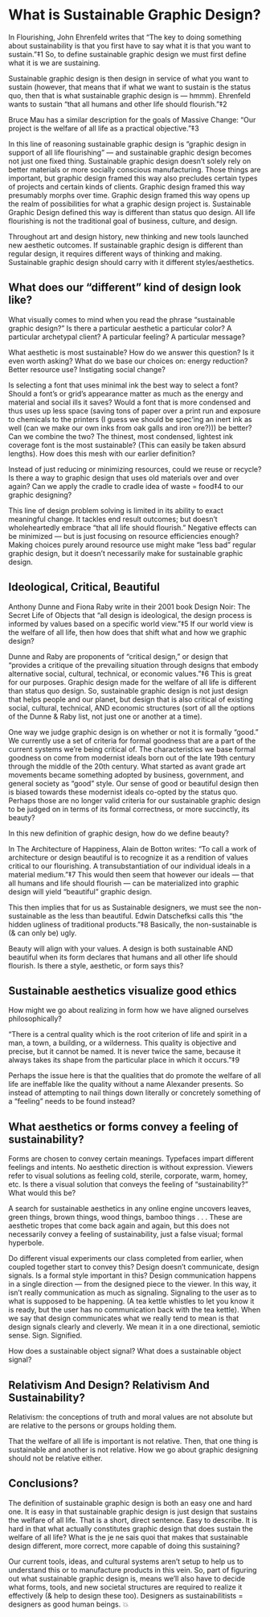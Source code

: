 # What is Sustainable Graphic Design?

In Flourishing, John Ehrenfeld writes that “The key to doing something about sustainability is that you first have to say what it is that you want to sustain.”‡1 So, to define sustainable graphic design we must first define what it is we are sustaining.

Sustainable graphic design is then design in service of what you want to sustain (however, that means that if what we want to sustain is the status quo, then that is what sustainable graphic design is — hmmm). Ehrenfeld wants to sustain “that all humans and other life should flourish.”‡2

Bruce Mau has a similar description for the goals of Massive Change: “Our project is the welfare of all life as a practical objective.”‡3

In this line of reasoning sustainable graphic design is “graphic design in support of all life flourishing” — and sustainable graphic design becomes not just one fixed thing. Sustainable graphic design doesn’t solely rely on better materials or more socially conscious manufacturing. Those things are important, but graphic design framed this way also precludes certain types of projects and certain kinds of clients. Graphic design framed this way presumably morphs over time. Graphic design framed this way opens up the realm of possibilities for what a graphic design project is. Sustainable Graphic Design defined this way is different than status quo design. All life flourishing is not the traditional goal of business, culture, and design.

Throughout art and design history, new thinking and new tools launched new aesthetic outcomes. If sustainable graphic design is different than regular design, it requires different ways of thinking and making. Sustainable graphic design should carry with it different styles/aesthetics.

## What does our “different” kind of design look like?

What visually comes to mind when you read the phrase “sustainable graphic design?” Is there a particular aesthetic a particular color? A particular archetypal client? A particular feeling? A particular message?

What aesthetic is most sustainable? How do we answer this question? Is it even worth asking? What do we base our choices on: energy reduction? Better resource use? Instigating social change?

Is selecting a font that uses minimal ink the best way to select a font? Should a font’s or grid’s appearance matter as much as the energy and material and social ills it saves? Would a font that is more condensed and thus uses up less space (saving tons of paper over a print run and exposure to chemicals to the printers (I guess we should be spec’ing an inert ink as well (can we make our own inks from oak galls and iron ore?))) be better? Can we combine the two? The thinest, most condensed, lightest ink coverage font is the most sustainable? (This can easily be taken absurd lengths). How does this mesh with our earlier definition?

Instead of just reducing or minimizing resources, could we reuse or recycle? Is there a way to graphic design that uses old materials over and over again? Can we apply the cradle to cradle idea of waste = food‡4 to our graphic designing?

This line of design problem solving is limited in its ability to exact meaningful change. It tackles end result outcomes; but doesn’t wholeheartedly embrace “that all life should flourish.” Negative effects can be minimized — but is just focusing on resource efficiencies enough? Making choices purely around resource use might make “less bad” regular graphic design, but it doesn’t necessarily make for sustainable graphic design.

## Ideological, Critical, Beautiful

Anthony Dunne and Fiona Raby write in their 2001 book Design Noir: The Secret Life of Objects that “all design is ideological, the design process is informed by values based on a specific world view.”‡5 If our world view is the welfare of all life, then how does that shift what and how we graphic design?

Dunne and Raby are proponents of “critical design,” or design that “provides a critique of the prevailing situation through designs that embody alternative social, cultural, technical, or economic values.”‡6 This is great for our purposes. Graphic design made for the welfare of all life is different than status quo design. So, sustainable graphic design is not just design that helps people and our planet, but design that is also critical of existing social, cultural, technical, AND economic structures (sort of all the options of the Dunne & Raby list, not just one or another at a time).

One way we judge graphic design is on whether or not it is formally “good.” We currently use a set of criteria for formal goodness that are a part of the current systems we’re being critical of. The characteristics we base formal goodness on come from modernist ideals born out of the late 19th century through the middle of the 20th century. What started as avant grade art movements became something adopted by business, government, and general society as “good” style. Our sense of good or beautiful design then is biased towards these modernist ideals co-opted by the status quo. Perhaps those are no longer valid criteria for our sustainable graphic design to be judged on in terms of its formal correctness, or more succinctly, its beauty?

In this new definition of graphic design, how do we define beauty?

In The Architecture of Happiness, Alain de Botton writes: “To call a work of architecture
or design beautiful is to recognize it as a rendition of values critical to our flourishing.
A transubstantiation of our individual ideals
in a material medium.”‡7 This would then seem that however our ideals — that all humans
and life should flourish — can be materialized into graphic design will yield “beautiful”
graphic design.

This then implies that for us as Sustainable designers, we must see the non-sustainable as the less than beautiful. Edwin Datschefksi calls this “the hidden ugliness of traditional products.”‡8 Basically, the non-sustainable is (& can only be) ugly.

Beauty will align with your values. A design is both sustainable AND beautiful when its form declares that humans and all other life should flourish. Is there a style, aesthetic, or form says this?

## Sustainable aesthetics visualize good ethics

How might we go about realizing in form how we have aligned ourselves philosophically?

“There is a central quality which is the root criterion of life and spirit in a man, a town, a building, or a wilderness. This quality is objective and precise, but it cannot be named.  It is never twice the same, because it always takes its shape from the particular place in which it occurs.”‡9

Perhaps the issue here is that the qualities that do promote the welfare of all life are ineffable like the quality without a name Alexander presents. So instead of attempting to nail things down literally or concretely something of a “feeling” needs to be found instead?

## What aesthetics or forms convey a feeling of sustainability?

Forms are chosen to convey certain meanings. Typefaces impart different feelings and intents. No aesthetic direction is without expression. Viewers refer to visual solutions as feeling cold, sterile, corporate, warm, homey, etc. Is there a visual solution that conveys the feeling of “sustainability?” What would this be?

A search for sustainable aesthetics in any online engine uncovers leaves, green things, brown things, wood things, bamboo things . . . These are aesthetic tropes that come back again and again, but this does not necessarily convey a feeling of sustainability, just a false visual; formal hyperbole.

Do different visual experiments our class completed from earlier, when coupled together start to convey this? Design doesn’t communicate, design signals. Is a formal style important in this? Design communication happens in a single direction — from the designed piece to the viewer. In this way, it isn’t really communication as much as signaling. Signaling to the user as to what is supposed to be happening. (A tea kettle whistles to let you know it is ready, but the user has no communication back with the tea kettle). When we say that design communicates what we really tend to mean is that design signals clearly and cleverly. We mean it in a one directional, semiotic sense. Sign. Signified.

How does a sustainable object signal? What does a sustainable object signal?

## Relativism And Design? Relativism And Sustainability?

Relativism: the conceptions of truth and moral values are not absolute but are relative to the persons or groups holding them.

That the welfare of all life is important is not relative. Then, that one thing is sustainable and another is not relative. How we go about graphic designing should not be relative either.

## Conclusions?

The definition of sustainable graphic design is both an easy one and hard one. It is easy in that sustainable graphic design is just design that sustains the welfare of all life. That is a short, direct sentence. Easy to describe. It is hard in that what actually constitutes graphic design that does sustain the welfare of all life? What is the je ne sais quoi that makes that sustainable design different, more correct, more capable of doing this sustaining?

Our current tools, ideas, and cultural systems aren’t setup to help us to understand this or to manufacture products in this vein. So, part of figuring out what sustainable graphic design is, means we’ll also have to decide what forms, tools, and new societal structures are required to realize it effectively (& help to design these too). Designers as sustainabilitists = designers as good human beings. :boom: